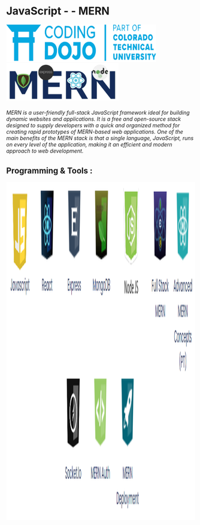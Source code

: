 # JavaScript - - MERN

<img src="https://github.com/MohamedAmineHammi/Web-Fundamentals-CODING-DOJO/blob/main/Coding%20Dojo%20Logo.png" width="400" height="100">
<img src="https://github.com/MohamedAmineHammi/MERN-Stack-CODING-DOJO/blob/main/MERN%20Logo.png" width="300" height="100">

###### MERN is a user-friendly full-stack JavaScript framework ideal for building dynamic websites and applications. It is a free and open-source stack designed to supply developers with a quick and organized method for creating rapid prototypes of MERN-based web applications. One of the main benefits of the MERN stack is that a single language, JavaScript, runs on every level of the application, making it an efficient and modern approach to web development.
## Programming & Tools :
<img src="https://github.com/MohamedAmineHammi/MERN-Stack-CODING-DOJO/blob/main/MERN%20Stack.png" width="600" height="900">

